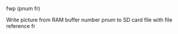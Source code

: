 <span style='color:var(--vscode-symbolIcon-methodForeground);'>fwp</span> (<span style='color:var(--vscode-symbolIcon-variableForeground);'>pnum fr</span>) 

Write picture from RAM buffer number pnum to SD card file with file reference fr
